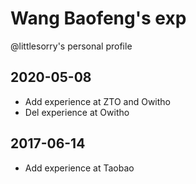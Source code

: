 # Wang Baofeng's exp
@littlesorry's personal profile

## 2020-05-08

* Add experience at ZTO and Owitho
* Del experience at Owitho

## 2017-06-14

* Add experience at Taobao

